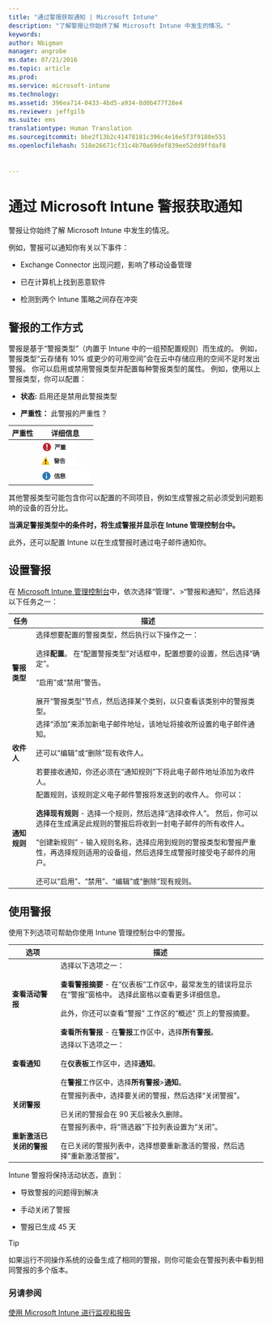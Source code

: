 ```yaml
---
title: "通过警报获取通知 | Microsoft Intune"
description: "了解警报让你始终了解 Microsoft Intune 中发生的情况。"
keywords: 
author: Nbigman
manager: angrobe
ms.date: 07/21/2016
ms.topic: article
ms.prod: 
ms.service: microsoft-intune
ms.technology: 
ms.assetid: 396ea714-0433-4bd5-a934-8d0b477f28e4
ms.reviewer: jeffgilb
ms.suite: ems
translationtype: Human Translation
ms.sourcegitcommit: bbe2f13b2c41478181c396c4e16e5f3f9180e551
ms.openlocfilehash: 518e26671cf31c4b70a69def839ee52dd9ffdaf8


---
```


# 通过 Microsoft Intune 警报获取通知
警报让你始终了解 Microsoft Intune 中发生的情况。

例如，警报可以通知你有关以下事件：

-   Exchange Connector 出现问题，影响了移动设备管理

-   已在计算机上找到恶意软件

-   检测到两个 Intune 策略之间存在冲突


## 警报的工作方式
警报是基于“警报类型”（内置于 Intune 中的一组预配置规则）而生成的。 例如，警报类型“云存储有 10% 或更少的可用空间”会在云中存储应用的空间不足时发出警报。 你可以启用或禁用警报类型并配置每种警报类型的属性。 例如，使用以上警报类型，你可以配置：

-   **状态:** 启用还是禁用此警报类型

-   **严重性：** 此警报的严重性？


|严重性|详细信息|
|--------|-------|
    |![严重警报](../media/Critical-Alert.jpg)|表示一个应该尽快调查的严重问题，例如，在计算机上检测到恶意软件。|
    |![警告警报](../media/Warning-Alert.jpg)|表示一个当前尚不严重，但如果不注意则可能会变得严重的问题，例如，安全更新正在等待安装。|
    |![信息警报](../media/Informational-Alert.jpg)|表示对你的操作不是很关键的信息，例如，Exchange Connector 的新版本可用。|

其他警报类型可能包含你可以配置的不同项目，例如生成警报之前必须受到问题影响的设备的百分比。

**当满足警报类型中的条件时，将生成警报并显示在 Intune 管理控制台中。**

此外，还可以配置 Intune 以在生成警报时通过电子邮件通知你。

## 设置警报
在 [Microsoft Intune 管理控制台](https://manage.microsoft.com)中，依次选择“管理”、&gt;“警报和通知”，然后选择以下任务之一：

|任务|描述|
|--------|---------------|
|**警报类型**|选择想要配置的警报类型，然后执行以下操作之一：<br /><br />选择**配置**。 在“配置警报类型”对话框中，配置想要的设置，然后选择“确定”。<br /><br />“启用”或“禁用”警告。<br /><br />展开“警报类型”节点，然后选择某个类别，以只查看该类别中的警报类型。|
|**收件人**|选择“添加”来添加新电子邮件地址，该地址将接收所设置的电子邮件通知。<br /><br />还可以“编辑”或“删除”现有收件人。<br /><br />若要接收通知，你还必须在“通知规则”下将此电子邮件地址添加为收件人。|
|**通知规则**|配置规则，该规则定义电子邮件警报将发送到的收件人。 你可以：<br /><br />**选择现有规则** - 选择一个规则，然后选择“选择收件人”。 然后，你可以选择在生成满足此规则的警报后将收到一封电子邮件的所有收件人。<br /><br />“创建新规则” - 输入规则名称，选择应用到规则的警报类型和警报严重性，再选择规则适用的设备组，然后选择生成警报时接受电子邮件的用户。<br /><br />还可以“启用”、“禁用”、“编辑”或“删除”现有规则。|

## 使用警报
使用下列选项可帮助你使用 Intune 管理控制台中的警报。

|选项|描述|
|----------|---------------|
|**查看活动警报**|选择以下选项之一：<br /><br />**查看警报摘要** - 在“仪表板”工作区中，最常发生的错误将显示在“警报”窗格中。 选择此窗格以查看更多详细信息。<br /><br />此外，你还可以查看“警报”  工作区的“概述”  页上的警报摘要。<br /><br />**查看所有警报** - 在**警报**工作区中，选择**所有警报**。|
|**查看通知**|选择以下选项之一：<br /><br />在**仪表板**工作区中，选择**通知**。<br /><br />在**警报**工作区中，选择**所有警报**&gt;**通知**。|
|**关闭警报**|在警报列表中，选择要关闭的警报，然后选择“关闭警报”。<br /><br />已关闭的警报会在 90 天后被永久删除。|
|**重新激活已关闭的警报**|在警报列表中，将“筛选器”下拉列表设置为“关闭”。<br /><br />在已关闭的警报列表中，选择想要重新激活的警报，然后选择“重新激活警报”。|
Intune 警报将保持活动状态，直到：

-   导致警报的问题得到解决

-   手动关闭了警报

-   警报已生成 45 天

> [!TIP]
> 如果运行不同操作系统的设备生成了相同的警报，则你可能会在警报列表中看到相同警报的多个版本。

### 另请参阅
[使用 Microsoft Intune 进行监视和报告](monitoring-and-reports-with-microsoft-intune.md)



<!--HONumber=Aug16_HO3-->


